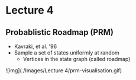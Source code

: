 # Lecture 4

## Probablistic Roadmap (PRM)

* Kavraki, et al. '96
* Sample a set of states uniformly at random
  * Vertices in the state graph (called roadmap)

![img](./Images/Lecture 4/prm-visualisation.gif)
